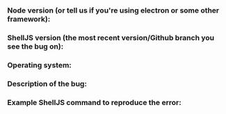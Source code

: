 <!--
For questions regarding executing local binaries in node_modules/.bin
or running interactive programs with exec(), please refer to the FAQ:
    https://github.com/shelljs/shelljs/wiki/FAQ
-->
### Node version (or tell us if you're using electron or some other framework):

### ShellJS version (the most recent version/Github branch you see the bug on):

### Operating system:

### Description of the bug:

### Example ShellJS command to reproduce the error:

```javascript

```
